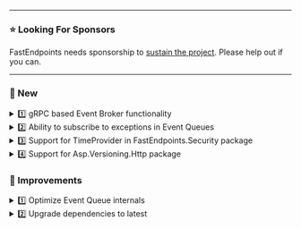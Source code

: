 ﻿
---

### ⭐ Looking For Sponsors
FastEndpoints needs sponsorship to [sustain the project](https://github.com/FastEndpoints/FastEndpoints/issues/449). Please help out if you can.

---

### 📢 New

<details><summary>1️⃣ gRPC based Event Broker functionality</summary>

Please see the documentation [here](https://fast-endpoints.com/docs/remote-procedure-calls#event-broker-mode) for details.

</details>

<details><summary>2️⃣ Ability to subscribe to exceptions in Event Queues</summary>

Please see the documentation [here](https://fast-endpoints.com/docs/remote-procedure-calls#event-queue-error-notifications) for details.

</details>

<details><summary>3️⃣ Support for TimeProvider in FastEndpoints.Security package</summary>

You can now register your own [TimeProvider](https://learn.microsoft.com/en-us/dotnet/api/system.timeprovider) implementation in the IOC container and the `FastEndpoints.Security` package will use that implementation to obtain the current time for token creation. If no `TimeProvider` is registered, the `TimeProvider.System` default implementation is used. There's no need to wait for .NET 8.0 release since the `TimeProvider` abstract class is already in a `netstandard2.0` BCL package on nuget. #458

</details>

<details><summary>4️⃣ Support for Asp.Versioning.Http package</summary>

todo: write doc page and put link to it here.

</details>

### 🚀 Improvements

<details><summary>1️⃣ Optimize Event Queue internals</summary></details>
<details><summary>2️⃣ Upgrade dependencies to latest</summary></details>

<!-- ### 🪲 Fixes -->

<!-- ### ⚠️ Minor Breaking Changes -->
